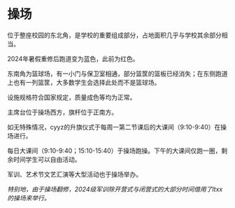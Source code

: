 # 操场

位于整座校园的东北角，是学校的重要组成部分，占地面积几乎与学校其余部分相当。

2024年暑假重修后跑道变为蓝色，此前为红色。

东南角为篮球场，有一小门与保卫室相通，部分篮筐的篮板已经消失；在东侧跑道上也有一列篮筐，大多数学生会选择此处而不是篮球场。

设施规格符合国家规定，质量成色等均为正常。

主席台位于操场西方，旗杆位于正南方。

如无特殊情况，cyyz的升旗仪式于每周一第二节课后的大课间（9:10-9:40）在操场进行。

每日大课间（9:10-9:40；15:10-15:40）于操场跑操。下午的大课间仅跑一圈，剩余时间学生可以自由活动。

军训、艺术节文艺汇演等大型活动也于操场举办。

<i>特别地，由于操场翻修，2024级军训除开营式与闭营式的大部分时间借用了ltxx的操场来举行。</i>


